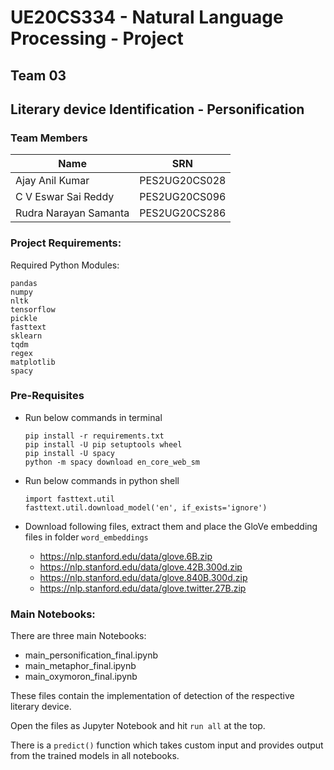 # UE20CS334 - Natural Language Processing - Project

## Team 03

## Literary device Identification - Personification

### Team Members

| Name                  | SRN           |
| --------------------- | ------------- |
| Ajay Anil Kumar       | PES2UG20CS028 |
| C V Eswar Sai Reddy   | PES2UG20CS096 |
| Rudra Narayan Samanta | PES2UG20CS286 |

### Project Requirements:

Required Python Modules:

```
pandas
numpy
nltk
tensorflow
pickle
fasttext
sklearn
tqdm
regex
matplotlib
spacy
```

### Pre-Requisites

* Run below commands in terminal

  ```
  pip install -r requirements.txt
  pip install -U pip setuptools wheel
  pip install -U spacy
  python -m spacy download en_core_web_sm
  ```
* Run below commands in python shell

  ```
  import fasttext.util
  fasttext.util.download_model('en', if_exists='ignore')
  ```
* Download following files, extract them and place the GloVe embedding files in folder `word_embeddings`

  * https://nlp.stanford.edu/data/glove.6B.zip
  * https://nlp.stanford.edu/data/glove.42B.300d.zip
  * https://nlp.stanford.edu/data/glove.840B.300d.zip
  * https://nlp.stanford.edu/data/glove.twitter.27B.zip

### Main Notebooks:

There are three main Notebooks:

* main_personification_final.ipynb
* main_metaphor_final.ipynb
* main_oxymoron_final.ipynb

These files contain the implementation of detection of the respective literary device.

Open the files as Jupyter Notebook and hit `run all` at the top.

There is a `predict()` function which takes custom input and provides output from the trained models in all notebooks.
